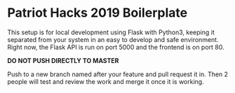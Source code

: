 <h1>Patriot Hacks 2019 Boilerplate</h1>
<p>This setup is for local development using Flask with Python3, keeping it separated from your system in an easy to
 develop and safe environment.  Right now, the Flask API is run on port 5000 and the frontend is on port 80.</p>
<p><b>DO NOT PUSH DIRECTLY TO MASTER</b></p><p>Push to a new branch named after your feature and pull request it in.  Then 2 people will test and review the work and merge it once it is working.</p>